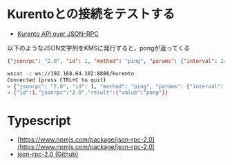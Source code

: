 # Kurentoとの接続をテストする


- [Kurento API over JSON-RPC](https://doc-kurento.readthedocs.io/en/stable/features/kurento_protocol.html#kurento-api-over-json-rpc)

以下のようなJSON文字列をKMSに発行すると，pongが返ってくる

```json
{"jsonrpc": "2.0", "id": 1, "method": "ping", "params": {"interval": 240000}}
```

```bash
wscat -c ws://192.168.64.102:8888/kurento
Connected (press CTRL+C to quit)
> {"jsonrpc": "2.0", "id": 1, "method": "ping", "params": {"interval": 240000}}
< {"id":1,"jsonrpc":"2.0","result":{"value":"pong"}}
```

# Typescript

- [https://www.npmjs.com/package/json-rpc-2.0](https://www.npmjs.com/package/json-rpc-2.0)
- [json-rpc-2.0 (Github)](https://github.com/shogowada/json-rpc-2.0)
